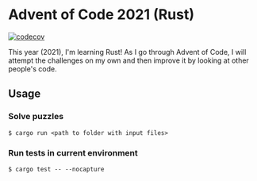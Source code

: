 # Advent of Code 2021 (Rust)

[![codecov](https://codecov.io/gh/davidlag0/advent-of-code-2021/branch/main/graph/badge.svg?token=YBGR2fclvo)](https://codecov.io/gh/davidlag0/advent-of-code-2021)

This year (2021), I'm learning Rust! As I go through Advent of Code, I will attempt the challenges on my own and then improve it by looking at other people's code.

## Usage

### Solve puzzles
`$ cargo run <path to folder with input files>`

### Run tests in current environment
`$ cargo test -- --nocapture`
